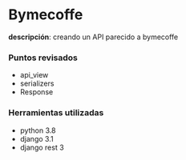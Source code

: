 # Bymecoffe

**descripción**: creando un API parecido a bymecoffe

### Puntos revisados

- api_view
- serializers
- Response

### Herramientas utilizadas

- python 3.8
- django 3.1
- django rest 3
